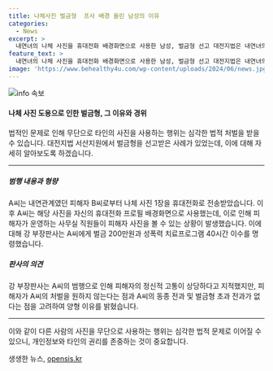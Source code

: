 ```yaml
---
title: 나체사진 벌금형  프사 배경 올린 남성의 이유
categories:
  - News
excerpt: >
  내연녀의 나체 사진을 휴대전화 배경화면으로 사용한 남성, 벌금형 선고 대전지법은 내연녀의 나체 사진을 휴대전화 배경화면으로 사용한 A씨에게 벌금 200만원과 성폭력 치료프로그램 40시간 이수를 명령했다. A씨는 피해자의 사진을 볼 수 있도록 한 행위에 대한 정신적 고통이 작지 않다며 피해자의 용서, 전과도 등을 고려하여 양형 결정했다.
feature_text: >
  내연녀의 나체 사진을 휴대전화 배경화면으로 사용한 남성, 벌금형 선고 대전지법은 내연녀의 나체 사진을 휴대전화 배경화면으로 사용한 A씨에게 벌금 200만원과 성폭력 치료프로그램 40시간 이수를 명령했다. A씨는 피해자의 사진을 볼 수 있도록 한 행위에 대한 정신적 고통이 작지 않다며 피해자의 용서, 전과도 등을 고려하여 양형 결정했다.
image: 'https://www.behealthy4u.com/wp-content/uploads/2024/06/news.jpg'
---
```


<p><img src="https://www.behealthy4u.com/wp-content/uploads/2024/06/news.jpg" alt="info 속보" /></p>

<h4>나체 사진 도용으로 인한 벌금형, 그 이유와 경위</h4>

<p>법적인 문제로 인해 무단으로 타인의 사진을 사용하는 행위는 심각한 법적 처벌을 받을 수 있습니다. 대전지법 서산지원에서 벌금형을 선고받은 사례가 있었는데, 이에 대해 자세히 알아보도록 하겠습니다.</p>

<hr />

<h5>범행 내용과 형량</h5>

<p>A씨는 내연관계였던 피해자 B씨로부터 나체 사진 1장을 휴대전화로 전송받았습니다. 이후 A씨는 해당 사진을 자신의 휴대전화 프로필 배경화면으로 사용했는데, 이로 인해 피해자가 운영하는 사무실 직원들이 피해자 사진을 볼 수 있는 상황이 발생했습니다. 이에 대해 강 부장판사는 A씨에게 벌금 200만원과 성폭력 치료프로그램 40시간 이수를 명령했습니다. </p>

<h5>판사의 의견</h5>

<p>강 부장판사는 A씨의 범행으로 인해 피해자의 정신적 고통이 상당하다고 지적했지만, 피해자가 A씨의 처벌을 원하지 않는다는 점과 A씨의 동종 전과 및 벌금형 초과 전과가 없다는 점을 고려하여 양형 이유를 밝혔습니다.</p>

<hr />

<p>이와 같이 다른 사람의 사진을 무단으로 사용하는 행위는 심각한 법적 문제로 이어질 수 있으니, 개인정보와 타인의 권리를 존중하는 것이 중요합니다.</p>
생생한 뉴스, <a href="https://opensis.kr" rel="dofollow">opensis.kr</a>


